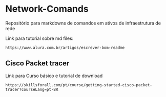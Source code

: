# Network-Comands
Repositório para markdowns de comandos em ativos de infraestrutura de rede

Link para tutorial sobre md files:
```
https://www.alura.com.br/artigos/escrever-bom-readme
```

<h2>Cisco Packet tracer</h2>
Link para Curso básico e tutorial de download

``` 
https://skillsforall.com/pt/course/getting-started-cisco-packet-tracer?courseLang=pt-BR 
```

